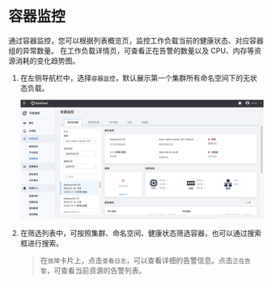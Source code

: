 # 容器监控

通过容器监控，您可以根据列表概览页，监控工作负载当前的健康状态、对应容器组的异常数量。
在工作负载详情页，可查看正在告警的数量以及 CPU、内存等资源消耗的变化趋势图。

1. 在左侧导航栏中，选择`容器监控`，默认展示第一个集群所有命名空间下的无状态负载。

    ![容器监控](../../images/container01.png)

2. 在筛选列表中，可按照集群、命名空间、健康状态筛选容器，也可以通过搜索框进行搜索。

    > 在`故障`卡片上，点击`查看日志`，可以查看详细的告警信息。点击`正在告警`，可查看当前资源的告警列表。
